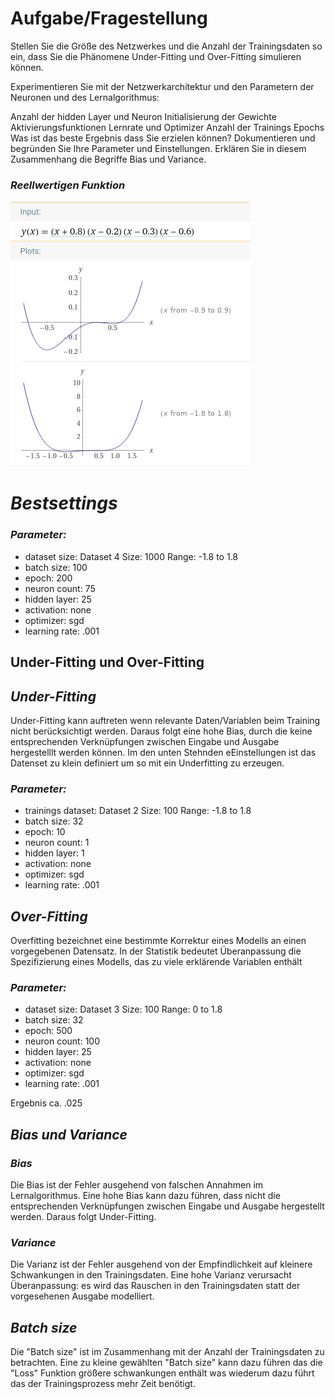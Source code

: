 # Aufgabe/Fragestellung

Stellen Sie die Größe des Netzwerkes und die Anzahl der Trainingsdaten so ein, dass Sie die Phänomene Under-Fitting und Over-Fitting simulieren können. 

Experimentieren Sie mit der Netzwerkarchitektur und den Parametern der Neuronen und des Lernalgorithmus:

Anzahl der hidden Layer und Neuron
Initialisierung der Gewichte
Aktivierungsfunktionen
Lernrate und Optimizer 
Anzahl der Trainings Epochs
Was ist das beste Ergebnis dass Sie erzielen können?  Dokumentieren und begründen Sie Ihre Parameter und Einstellungen. Erklären Sie in diesem Zusammenhang die Begriffe Bias und Variance. 

### ***Reellwertigen Funktion*** 
![alt text](./../images/wa_plot.PNG "Wolfram Alpha Plot")

# ***Bestsettings***
### ***Parameter:***
* dataset size: Dataset 4 Size: 1000 Range: -1.8 to 1.8
* batch size: 100
* epoch: 200
* neuron count: 75
* hidden layer: 25
* activation: none
* optimizer: sgd
* learning rate: .001

## Under-Fitting und Over-Fitting

## ***Under-Fitting***
Under-Fitting kann auftreten wenn relevante Daten/Variablen beim Training nicht berücksichtigt werden. Daraus folgt eine hohe Bias, durch die keine entsprechenden Verknüpfungen zwischen Eingabe und Ausgabe hergestelllt werden können. Im den unten Stehnden eEinstellungen ist das Datenset zu klein definiert um so mit ein Underfitting zu erzeugen.

### ***Parameter:***
* trainings dataset: Dataset 2 Size: 100 Range: -1.8 to 1.8
* batch size: 32
* epoch: 10
* neuron count: 1
* hidden layer: 1
* activation: none
* optimizer: sgd
* learning rate: .001

## ***Over-Fitting***
Overfitting bezeichnet eine bestimmte Korrektur eines Modells an einen vorgegebenen Datensatz. In der Statistik bedeutet Überanpassung die Spezifizierung eines Modells, das zu viele erklärende Variablen enthält

### ***Parameter:***
* dataset size: Dataset 3 Size: 100 Range: 0 to 1.8
* batch size: 32
* epoch: 500
* neuron count: 100
* hidden layer: 25
* activation: none
* optimizer: sgd
* learning rate: .001

Ergebnis ca. .025

## ***Bias und Variance***
### ***Bias***
Die Bias ist der Fehler ausgehend von falschen Annahmen im Lernalgorithmus. Eine hohe Bias kann dazu führen, dass nicht die entsprechenden Verknüpfungen zwischen Eingabe und Ausgabe hergestellt werden. Daraus folgt Under-Fitting.

### ***Variance***
Die Varianz ist der Fehler ausgehend von der Empfindlichkeit auf kleinere Schwankungen in den Trainingsdaten. Eine hohe Varianz verursacht Überanpassung: es wird das Rauschen in den Trainingsdaten statt der vorgesehenen Ausgabe modelliert.


## ***Batch size***

Die "Batch size" ist im Zusammenhang mit der Anzahl der Trainingsdaten zu betrachten. Eine zu kleine gewählten "Batch size" kann dazu führen das die "Loss" Funktion größere schwankungen enthält was wiederum dazu führt das der Trainingsprozess mehr Zeit benötigt.